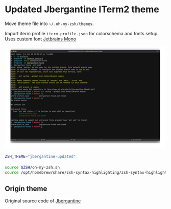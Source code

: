 # Updated Jbergantine ITerm2 theme

Move theme file into `~/.oh-my-zsh/themes`.

Import iterm profile `iterm-profile.json` for colorschema and fonts setup.
Uses custom font [Jetbrains Mono](https://www.jetbrains.com/lp/mono/)

![how theme looks](updated_theme.png)

~~~bash
ZSH_THEME="jbergantine-updated"

source $ZSH/oh-my-zsh.sh
source /opt/homebrew/share/zsh-syntax-highlighting/zsh-syntax-highlighting.zsh
~~~

## Origin theme

Original source code of [Jbergantine](https://github.com/ohmyzsh/ohmyzsh/blob/master/themes/jbergantine.zsh-theme)
